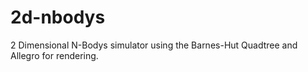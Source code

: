# 2d-nbodys
2 Dimensional N-Bodys simulator using the Barnes-Hut Quadtree and Allegro for rendering.
